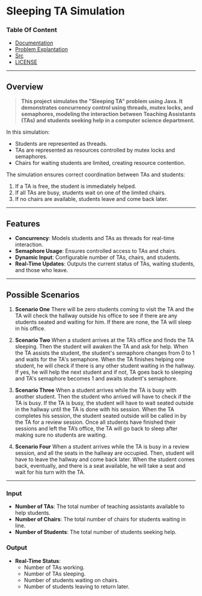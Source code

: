 # Sleeping TA Simulation

### Table Of Content 
  - [Documentation](/docs/)
  - [Problem Explantation](/src/pseudocode.md)
  - [Src](/src/)
  - [LICENSE](/LICENSE)
---
## Overview
> **This project simulates the "Sleeping TA" problem using Java. It demonstrates concurrency control using threads, mutex locks, and semaphores, modeling the interaction between Teaching Assistants (TAs) and students seeking help in a computer science department.**

In this simulation:
- Students are represented as threads.
- TAs are represented as resources controlled by mutex locks and semaphores.
- Chairs for waiting students are limited, creating resource contention.

The simulation ensures correct coordination between TAs and students:
1. If a TA is free, the student is immediately helped.
2. If all TAs are busy, students wait on one of the limited chairs.
3. If no chairs are available, students leave and come back later.
---

## Features
- **Concurrency**: Models students and TAs as threads for real-time interaction.
- **Semaphore Usage**: Ensures controlled access to TAs and chairs.
- **Dynamic Input**: Configurable number of TAs, chairs, and students.
- **Real-Time Updates**: Outputs the current status of TAs, waiting students, and those who leave.
---
## Possible Scenarios
1. **Scenario One**
There will be zero students coming to visit the TA and the TA will check the hallway outside his office to see if there are any students seated and waiting for him. If there are none, the TA will sleep in his office.

2. **Scenario Two**
When a student arrives at the TA’s office and finds the TA sleeping. Then the student will awaken the TA and ask for help. When the TA assists the student, the student's semaphore changes from 0 to 1 and waits for the TA's semaphore. When the TA finishes helping one student, he will check if there is any other student waiting in the hallway. If yes, he will help the next student and if not, TA goes back to sleeping and TA's semaphore becomes 1 and awaits student's semaphore.

3. **Scenario Three**
When a student arrives while the TA is busy with another student. Then the student who arrived will have to check if the TA is busy. If the TA is busy, the student will have to wait seated outside in the hallway until the TA is done with his session. When the TA completes his session, the student seated outside will be called in by the TA for a review session. Once all students have finished their sessions and left the TA’s office, the TA will go back to sleep after making sure no students are waiting.

4. **Scenario Four**
When a student arrives while the TA is busy in a review session, and all the seats in the hallway are occupied. Then, student will have to leave the hallway and come back later. When the student comes back, eventually, and there is a seat available, he will take a seat and wait for his turn with the TA.
---
### Input
- **Number of TAs**: The total number of teaching assistants available to help students.
- **Number of Chairs**: The total number of chairs for students waiting in line.
- **Number of Students**: The total number of students seeking help.

### Output
- **Real-Time Status**:
  - Number of TAs working.
  - Number of TAs sleeping.
  - Number of students waiting on chairs.
  - Number of students leaving to return later.
